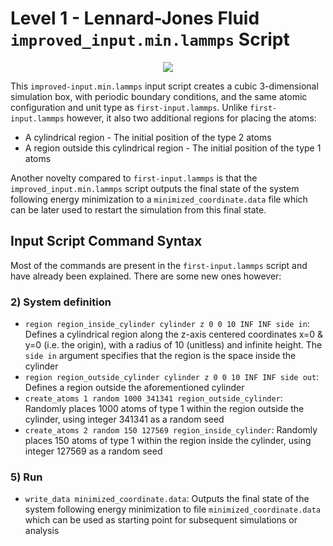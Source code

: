 # Level 1 - Lennard-Jones Fluid `improved_input.min.lammps` Script

<p align="center">
  <img src="https://github.com/c-vandenberg/lammps-tutorials/assets/60201356/f974c372-df53-4df7-828c-4e9fb5927c18">
</p>

This `improved-input.min.lammps` input script creates a cubic 3-dimensional simulation box, with periodic boundary conditions, and the same atomic configuration and unit type as `first-input.lammps`. Unlike `first-input.lammps` however, it also two additional regions for placing the atoms:
* A cylindrical region - The initial position of the type 2 atoms
* A region outside this cylindrical region - The initial position of the type 1 atoms

Another novelty compared to `first-input.lammps` is that the `improved_input.min.lammps` script outputs the final state of the system following energy minimization to a `minimized_coordinate.data` file which can be later used to restart the simulation from this final state.

## Input Script Command Syntax

Most of the commands are present in the `first-input.lammps` script and have already been explained. There are some new ones however:

### 2) System definition
* `region region_inside_cylinder cylinder z 0 0 10 INF INF side in`: Defines a cylindrical region along the z-axis centered coordinates x=0 & y=0 (i.e. the origin), with a radius of 10 (unitless) and infinite height. The `side in` argument specifies that the region is the space inside the cylinder
* `region region_outside_cylinder cylinder z 0 0 10 INF INF side out`: Defines a region outside the aforementioned cylinder
* `create_atoms 1 random 1000 341341 region_outside_cylinder`: Randomly places 1000 atoms of type 1 within the region outside the cylinder, using integer 341341 as a random seed
* `create_atoms 2 random 150 127569 region_inside_cylinder`: Randomly places 150 atoms of type 1 within the region inside the cylinder, using integer 127569 as a random seed

### 5) Run
* `write_data minimized_coordinate.data`: Outputs the final state of the system following energy minimization to file `minimized_coordinate.data` which can be used as starting point for subsequent simulations or analysis
